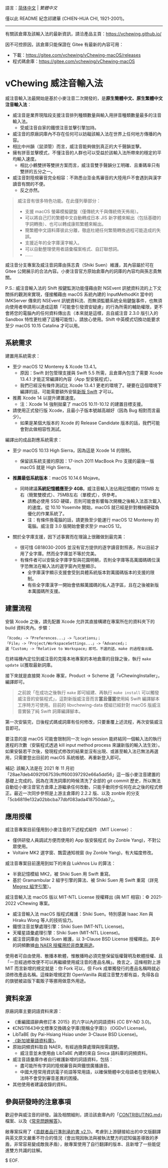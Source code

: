 語言：[简体中文](./README-CHS.md) | *繁體中文*

僅以此 README 紀念祁建華 (CHIEN-HUA CHI, 1921-2001)。

---

有關該倉庫及該輸入法的最新資訊，請洽產品主頁：https://vchewing.github.io/

因不可控原因，該倉庫只能保證在 Gitee 有最新的內容可用：

- 下載：https://gitee.com/vchewing/vChewing-macOS/releases
- 程式碼倉庫：https://gitee.com/vchewing/vChewing-macOS

# vChewing 威注音輸入法

威注音輸入法最開始是基於小麥注音二次開發的，是**原生簡體中文、原生繁體中文注音輸入法**：

- 威注音是業界現階段支援注音排列種類數量與輸入用拼音種類數量最多的注音輸入法。
  - 受威注音自家的鐵恨注音並擊引擎加持。
- 威注音的原廠詞庫內不存在任何可以妨礙該輸入法在世界上任何地方傳播的內容。
- 相比中州韻（鼠須管）而言，威注音能夠做到真正的大千聲韻並擊。
- 擁有拼音並擊模式，不懂注音的人群也可以受益於該輸入法所帶來的穩定的平均輸入速度。
  - 相比小鶴雙拼等雙拼方案而言，威注音雙手聲韻分工明確、且重碼率只有雙拼的五分之一。
- 威注音對陸規審音完全相容：不熟悉台澎金馬審音的大陸用戶不會遇到與漢字讀音有關的不便。
  - 反之亦然。

>威注音有很多特色功能。在此僅列舉部分：
>- 支援 macOS 螢幕模擬鍵盤（僅傳統大千與傳統倚天佈局）。
>- 可以將自己打的繁體中文自動轉成日本 JIS 新字體來輸出（包括基礎的字詞轉換）、也可以轉成康熙繁體來輸出。
>- 簡繁體中文語料庫彼此分離，徹底杜絕任何繁簡轉換過程可能造成的失誤。
>- 支援近年的全字庫漢字輸入。
>- 可以自動整理使用者語彙檔案格式、自訂聯想詞。
>- ……

威注音分支專案及威注音詞庫由孫志貴（Shiki Suen）維護，其內容屬於可在 Gitee 公開展示的合法內容。小麥注音官方原始倉庫內的詞庫的內容均與孫志貴無關。

P.S.: 威注音輸入法的 Shift 按鍵監測功能僅藉由對 NSEvent 訊號資料流的上下文關係的觀測來實現，僅接觸藉由 macOS 系統內建的 InputMethodKit 當中的 IMKServer 傳來的 NSEvent 訊號資料流、而無須監聽系統全局鍵盤事件，也無須向使用者申請用以達成這類「可能會引發資安疑慮」的行為所需的輔助權限，更不會將您的電腦內的任何資料傳出去（本來就是這樣，且自威注音 2.3.0 版引入的 Sandbox 特性更杜絕了這種可能性）。請放心使用。Shift 中英模式切換功能要求至少 macOS 10.15 Catalina 才可以用。

## 系統需求

建置用系統需求：

- 至少 macOS 12 Monterey & Xcode 13.4.1。
    - 原因：Swift 封包管理支援與 Swift 5.5 所需，且倉庫內包含了需要 Xcode 13.4.1 才能正常編譯的內容（App 型安裝程式）。
    - 我們已經沒有條件測試比 Xcode 13.4.1 更老的環境了。硬要在這個環境下編譯的話，可能需要額外安裝[新版 Swift](https://www.swift.org/download/) 才可以。
- 推薦 Xcode 14 以提升建置速度。
    - 注：Xcode 14 強制拋棄了 macOS 10.11-10.12 的建置目標支援。
- 請使用正式發行版 Xcode，且最小子版本號越高越好（因為 Bug 相對而言最少）。
    - 如果是某個大版本的 Xcode 的 Release Candidate 版本的話，我們可能會對此做相容性測試。

編譯出的成品對應系統需求：

- 至少 macOS 10.13 High Sierra，因為這是 Xcode 14 的限制。
  - 保留該系統支援的原因：17-inch 2011 MacBook Pro 支援的最後一版 macOS 就是 High Sierra。

- **推薦最低系統版本**：macOS 10.14.6 Mojave。

  - 同時建議**系統記憶體應至少 4GB**。威注音輸入法佔用記憶體約 115MB 左右（簡繁雙模式）、75MB左右（單模式），供參考。
    - 請務必使用 SSD 硬碟，否則可能會影響每次開機之後輸入法首次載入的速度。從 10.10 Yosemite 開始，macOS 就已經是針對機械硬碟負優化的作業系統了。
    - 注：有條件換電腦的話，請更換至少能運行 macOS 12 Monterey 的電腦。威注音 3.0 版開始會要求至少 macOS 12。

- 關於全字庫支援，因下述事實而在理論上很難做到最完美：

  - 很可惜 GB18030-2005 並沒有官方提供的逐字讀音對照表，所以目前才用了全字庫。然而全字庫並不等於完美。
  - 有條件者可以安裝全字庫字型與花園明朝，否則全字庫等高萬國碼碼位漢字恐無法在輸入法的選字窗內完整顯示。
    - 全字庫漢字顯示支援會受到具體系統版本對萬國碼版本的支援的限制。
    - 有些全字庫漢字一開始會依賴萬國碼的私人造字區，且在之後被新版本萬國碼所支援。

## 建置流程

安裝 Xcode 之後，請先配置 Xcode 允許其直接構建在專案所在的資料夾下的 build 資料夾內。步驟：
```
「Xcode」->「Preferences...」->「Locations」；
「File」->「Project/WorkspaceSettings...」->「Advanced」；
選「Custom」->「Relative to Workspace」即可。不選的話，make 的過程會出錯。
```
在終端機內定位到威注音的克隆本地專案的本地倉庫的目錄之後，執行 `make update` 以獲取最新詞庫。

接下來就是直接開 Xcode 專案，Product -> Scheme 選「vChewingInstaller」，編譯即可。

> 之前說「在成功之後執行 `make` 即可組建、再執行 `make install` 可以觸發威注音的安裝程式」，這對新版威注音而言**當且僅當**使用純 Swift 編譯腳本工序時方可使用。目前的 libvchewing-data 模組已經針對 macOS 版威注音實裝了純 Swift 詞庫編譯腳本。

第一次安裝完，日後程式碼或詞庫有任何修改，只要重覆上述流程，再次安裝威注音即可。

要注意的是 macOS 可能會限制同一次 login session 能終結同一個輸入法的執行進程的次數（安裝程式透過 kill input method process 來讓新版的輸入法生效）。如果安裝若干次後，發現程式修改的結果並沒有出現、或甚至輸入法已無法再選用，只需要登出目前的 macOS 系統帳號、再重新登入即可。

補記: 該輸入法是在 2021 年 11 月初「28ae7deb4092f067539cff600397292e66a5dd56」這一版小麥注音建置的基礎上完成的。因為在清洗詞庫的時候清洗了全部的 git commit 歷史，所以無法自動從小麥注音官方倉庫上游繼承任何改動，只能手動同步任何在此之後的程式修正。最近一次同步參照是上游主倉庫的 2.2.2 版、以及 zonble 的分支「5cb6819e132a02bbcba77dbf083ada418750dab7」。

## 應用授權

威注音專案目前僅用到小麥注音的下述程式組件（MIT License）：

- 僅供研發人員調試方便而使用的 App 版安裝程式 (by Zonble Yang)，不對公眾使用。
- Voltaire MK2 選字窗、飄雲通知視窗 (by Zonble Yang)，有大幅度修改。

威注音專案目前還用到如下的來自 Lukhnos Liu 的算法：

- 半衰記憶模組 MK2，被 Shiki Suen 用 Swift 重寫。
- 基於 Gramambular 2 組字引擎的算法、被 Shiki Suen 用 Swift 重寫（詳見 [Megrez 組字引擎](https://github.com/vChewing/Megrez)）。

威注音輸入法 macOS 版以 MIT-NTL License 授權釋出 (與 MIT 相容)：© 2021-2022 vChewing 專案。

- 威注音輸入法 macOS 版程式維護：Shiki Suen。特別感謝 Isaac Xen 與 Hiraku Wong 等人的技術協力。
- 鐵恨注音並擊處理引擎：Shiki Suen (MIT-NTL License)。
- 天權星語彙處理引擎：Shiki Suen (MIT-NTL License)。
- 威注音詞庫由 Shiki Suen 維護，以 3-Clause BSD License 授權釋出。其中的詞頻數據[由 NAER 授權用於非商業用途](https://twitter.com/ShikiSuen/status/1479329302713831424)。

使用者可自由使用、散播本軟體，惟散播時必須完整保留版權聲明及軟體授權、且「一旦經過修改便不可以再繼續使用威注音的產品名稱」。換言之，這條相對上游 MIT 而言新增的規定就是：你 Fork 可以，但 Fork 成單獨發行的產品名稱時就必須修改產品名稱。這條新增規定對 OpenVanilla 與威注音雙方都有益，免得各自的旗號被盜版下載販子等挪用做意外用途。

## 資料來源

原廠詞庫主要詞語資料來源：

- 《重編國語辭典修訂本 2015》的六字以內的詞語資料 (CC BY-ND 3.0)。
- 《CNS11643中文標準交換碼全字庫(簡稱全字庫)》 (OGDv1 License)。
- LibTaBE (by Pai-Hsiang Hsiao under 3-Clause BSD License)。
- [《新加坡華語資料庫》](https://www.languagecouncils.sg/mandarin/ch/learning-resources/singaporean-mandarin-database)。
- 原始詞頻資料取自 NAER，有經過換算處理與按需調整。
    - 威注音並未使用由 LibTaBE 內建的來自 Sinica 語料庫的詞頻資料。
- 威注音語彙庫作者自行維護新增的詞語資料，包括：
    - 盡可能所有字詞的陸規審音與齊鐵恨廣播讀音。
    - 中國大陸常用資訊電子術語等常用語，以確保簡體中文母語者在使用輸入法時不會受到審音差異的困擾。
- 其他使用者建議收錄的資料。

## 參與研發時的注意事項

歡迎參與威注音的研發。論及相關細則，請洽該倉庫內的「[CONTRIBUTING.md](./CONTRIBUTING.md)」檔案、以及《[常見問題解答](./FAQ.md)》。

敝專案採用了《[貢獻者品行準則承約書 v2.1](./code-of-conduct.md)》。考慮到上游鏈接給出的中文版翻譯與英文原文嚴重不符合的情況（會出現因執法與被執法雙方的認知偏差導致的矛盾，非常容易變成敵我矛盾），敝專案使用了自行翻譯的版本、且新增了一些能促進雙方共識的註解。

$ EOF.

